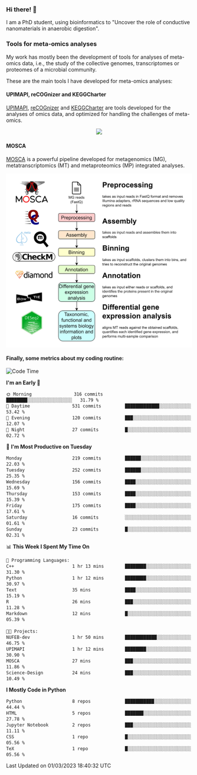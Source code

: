 ### Hi there! 👋

I am a PhD student, using bioinformatics to "Uncover the role of conductive nanomaterials in anaerobic digestion".

### Tools for meta-omics analyses

My work has mostly been the development of tools for analyses of meta-omics data, i.e., the study of the collective genomes, transcriptomes or proteomes of a microbial community.

These are the main tools I have developed for meta-omics analyses:

#### UPIMAPI, reCOGnizer and KEGGCharter

[UPIMAPI](https://github.com/iquasere/UPIMAPI), [reCOGnizer](https://github.com/iquasere/reCOGnizer) and [KEGGCharter](https://github.com/iquasere/KEGGCharter) are tools developed for the analyses of omics data, and optimized for handling the challenges of meta-omics.

<p align="center">
    <img src="assets/annotation_paper.png">
</p>

#### MOSCA

[MOSCA](https://github.com/iquasere/MOSCA) is a powerful pipeline developed for metagenomics (MG), metatranscriptomics (MT) and metaproteomics (MP) integrated analyses.

<p align="center">
    <img src="assets/mosca_workflow.png" align="center" width="700">
</p>


#### Finally, some metrics about my coding routine:

<!--START_SECTION:waka-->
![Code Time](http://img.shields.io/badge/Code%20Time-515%20hrs%2019%20mins-blue)

**I'm an Early 🐤** 

```text
🌞 Morning                316 commits         ████████░░░░░░░░░░░░░░░░░   31.79 % 
🌆 Daytime                531 commits         █████████████░░░░░░░░░░░░   53.42 % 
🌃 Evening                120 commits         ███░░░░░░░░░░░░░░░░░░░░░░   12.07 % 
🌙 Night                  27 commits          █░░░░░░░░░░░░░░░░░░░░░░░░   02.72 % 
```
📅 **I'm Most Productive on Tuesday** 

```text
Monday                   219 commits         ██████░░░░░░░░░░░░░░░░░░░   22.03 % 
Tuesday                  252 commits         ██████░░░░░░░░░░░░░░░░░░░   25.35 % 
Wednesday                156 commits         ████░░░░░░░░░░░░░░░░░░░░░   15.69 % 
Thursday                 153 commits         ████░░░░░░░░░░░░░░░░░░░░░   15.39 % 
Friday                   175 commits         ████░░░░░░░░░░░░░░░░░░░░░   17.61 % 
Saturday                 16 commits          ░░░░░░░░░░░░░░░░░░░░░░░░░   01.61 % 
Sunday                   23 commits          █░░░░░░░░░░░░░░░░░░░░░░░░   02.31 % 
```


📊 **This Week I Spent My Time On** 

```text
💬 Programming Languages: 
C++                      1 hr 13 mins        ████████░░░░░░░░░░░░░░░░░   31.30 % 
Python                   1 hr 12 mins        ████████░░░░░░░░░░░░░░░░░   30.97 % 
Text                     35 mins             ████░░░░░░░░░░░░░░░░░░░░░   15.19 % 
R                        26 mins             ███░░░░░░░░░░░░░░░░░░░░░░   11.28 % 
Markdown                 12 mins             █░░░░░░░░░░░░░░░░░░░░░░░░   05.39 % 

🐱‍💻 Projects: 
NUFEB-dev                1 hr 50 mins        ████████████░░░░░░░░░░░░░   46.75 % 
UPIMAPI                  1 hr 12 mins        ████████░░░░░░░░░░░░░░░░░   30.90 % 
MOSCA                    27 mins             ███░░░░░░░░░░░░░░░░░░░░░░   11.86 % 
Science-Design           24 mins             ███░░░░░░░░░░░░░░░░░░░░░░   10.49 % 
```

**I Mostly Code in Python** 

```text
Python                   8 repos             ███████████░░░░░░░░░░░░░░   44.44 % 
HTML                     5 repos             ███████░░░░░░░░░░░░░░░░░░   27.78 % 
Jupyter Notebook         2 repos             ███░░░░░░░░░░░░░░░░░░░░░░   11.11 % 
CSS                      1 repo              █░░░░░░░░░░░░░░░░░░░░░░░░   05.56 % 
TeX                      1 repo              █░░░░░░░░░░░░░░░░░░░░░░░░   05.56 % 
```




 Last Updated on 01/03/2023 18:40:32 UTC
<!--END_SECTION:waka-->
